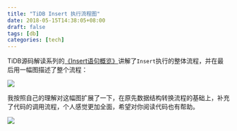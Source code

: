 ```yaml
---
title: "TiDB Insert 执行流程图"
date: 2018-05-15T14:38:05+08:00
draft: false
tags: [db]
categories: [tech]
---
```


TiDB源码解读系列的[《Insert语句概览》](https://pingcap.com/blog-cn/tidb-source-code-reading-4/)讲解了`Insert`执行的整体流程，并在最后用一幅图描述了整个流程：

![](https://cdn.mazhen.tech/images/202207011439770.png)

我按照自己的理解对这幅图扩展了一下，在原先数据结构转换流程的基础上，补充了代码的调用流程，个人感觉更加全面，希望对你阅读代码也有帮助。

![](https://cdn.mazhen.tech/images/202207011439951.png)
